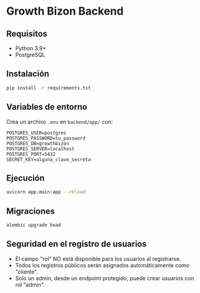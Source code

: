 # Growth Bizon Backend

## Requisitos
- Python 3.9+
- PostgreSQL

## Instalación

```bash
pip install -r requirements.txt
```

## Variables de entorno
Crea un archivo `.env` en `backend/app/` con:

```
POSTGRES_USER=postgres
POSTGRES_PASSWORD=tu_password
POSTGRES_DB=growthbizon
POSTGRES_SERVER=localhost
POSTGRES_PORT=5432
SECRET_KEY=alguna_clave_secreta
```

## Ejecución

```bash
uvicorn app.main:app --reload
```

## Migraciones

```bash
alembic upgrade head
``` 

## Seguridad en el registro de usuarios
- El campo "rol" NO está disponible para los usuarios al registrarse.
- Todos los registros públicos serán asignados automáticamente como "cliente".
- Solo un admin, desde un endpoint protegido, puede crear usuarios con rol "admin". 